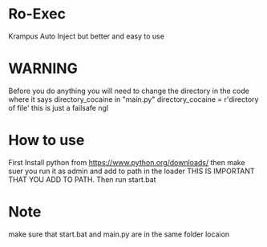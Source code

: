 # Ro-Exec
Krampus Auto Inject but better and easy to use



# WARNING

Before you do anything you will need to change the directory in the code where it says directory_cocaine in "main.py" directory_cocaine = r'directory of file' this is just a failsafe ngl

# How to use

First Install python from https://www.python.org/downloads/ then make suer you run it as admin and add to path in the loader THIS IS IMPORTANT THAT YOU ADD TO PATH. Then run start.bat

# Note
make sure that start.bat and main.py are in the same folder locaion
